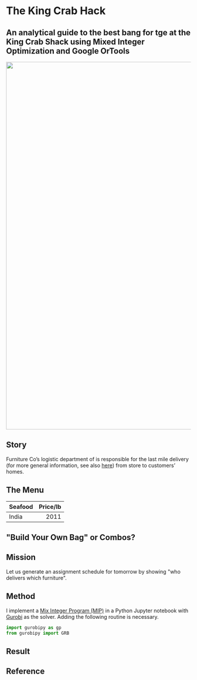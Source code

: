 # The King Crab Hack
## An analytical guide to the best bang for tge at the King Crab Shack using Mixed Integer Optimization and Google OrTools

<img src="images/LMD_Designer_1.png" width="1000" >

## Story
Furniture Co’s logistic department of is responsible for the last mile delivery (for more general information, see also [here](https://onfleet.com/blog/what-is-last-mile-delivery/)) from store to customers’ homes. 

## The Menu

| Seafood | Price/lb | 
| :------ | ---: | 
| India   | 2011 |   492 |

## "Build Your Own Bag" or Combos? 


## Mission
Let us generate an assignment schedule for tomorrow by showing "who delivers which furniture". 

## Method
I implement a [Mix Integer Program (MIP)](https://en.wikipedia.org/wiki/Integer_programming) in a Python Jupyter notebook with [Gurobi](https://www.gurobi.com/) as the solver. Adding the following routine is necessary. 

```javascript
import gurobipy as gp
from gurobipy import GRB  
```
 
## Result


## Reference



